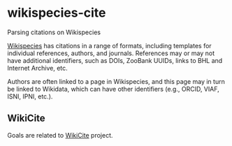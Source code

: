# wikispecies-cite
Parsing citations on Wikispecies

[Wikispecies](https://species.wikimedia.org/wiki/Main_Page) has citations in a range of formats, including templates for individual references, authors, and journals. References may or may not have additional identifiers, such as DOIs, ZooBank UUIDs, links to BHL and Internet Archive, etc.

Authors are often linked to a page in Wikispecies, and this page may in turn be linked to Wikidata, which can have other identifiers (e.g., ORCID, VIAF, ISNI, IPNI, etc.).

## WikiCite

Goals are related to [WikiCite](https://meta.wikimedia.org/wiki/WikiCite) project.
